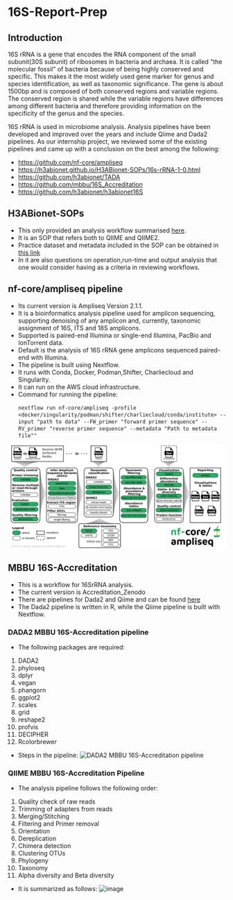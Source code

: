 # 16S-Report-Prep
## Introduction
16S rRNA is a gene that encodes the RNA component of the small subunit(30S subunit) of ribosomes in bacteria and archaea. It is called "the molecular fossil" of bacteria because of being highly conserved and specific. This makes it the most widely used gene marker for genus and species identification, as well as taxonomic significance. The gene is about 1500bp and is composed of both conserved regions and variable regions. The conserved region is shared while the variable regions have differences among different bacteria and therefore providing information on the specificity of the genus and the species. 

16S rRNA is used in microbiome analysis. Analysis pipelines have been developed and improved over the years and include Qiime and Dada2 pipelines. As our internship project, we reviewed some of the existing pipelines and came up with a conclusion on the best among the following:
- https://github.com/nf-core/ampliseq 
- https://h3abionet.github.io/H3ABionet-SOPs/16s-rRNA-1-0.html
- https://github.com/h3abionet/TADA
- https://github.com/mbbu/16S_Accreditation
- https://github.com/h3abionet/h3abionet16S

## H3ABionet-SOPs
* This only provided an analysis workflow summarised [here](https://github.com/h3abionet/H3ABionet-SOPs/blob/master/pages/genomics_analysis/16s-rRNA/16s-rRNA.md).
* It is an SOP that refers both to QIIME and QIIME2.
* Practice dataset and metadata included in the SOP can be obtained in [this link](http://h3data.cbio.uct.ac.za/assessments/16SrRNADiversityAnalysis/practice/)
* In it are also questions on operation,run-time and output analysis that one would consider having as a criteria in reviewing workflows.

## nf-core/ampliseq pipeline
* Its current version is Ampliseq Version 2.1.1.
* It is a bioinformatics analysis pipeline used for amplicon sequencing, supporting denoising of any amplicon and, currently, taxonomic assignment of 16S, ITS and 18S amplicons. 
* Supported is paired-end Illumina or single-end Illumina, PacBio and IonTorrent data. 
* Default is the analysis of 16S rRNA gene amplicons sequenced paired-end with Illumina.
* The pipeline is built using Nextflow.
* It runs with Conda, Docker, Podman,Shifter, Charliecloud and Singularity.
* It can run on the AWS cloud infrastructure.
* Command for running the pipeline:
  ```
  nextflow run nf-core/ampliseq -profile <docker/singularity/podman/shifter/charliecloud/conda/institute> --input "path to data" --FW_primer "forward primer sequence" --RV_primer "reverse primer sequence" --metadata "Path to metadata file""
  ```
![Image of how it runs and output expected](https://github.com/nf-core/ampliseq/blob/master/docs/images/ampliseq_workflow.png)


## MBBU 16S-Accreditation
* This is a workflow for 16SrRNA analysis.
* The current version is Accreditation_Zenodo
* There are pipelines for Dada2 and Qiime and can be found [here](https://github.com/mbbu/16S_Accreditation/blob/main/Dada2_report.md)
* The Dada2 pipeline is written in R, while the Qiime pipeline is built with Nextflow.

### DADA2 MBBU 16S-Accreditation pipeline

* The following packages are required:
1. DADA2
2. phyloseq
3. dplyr
4. vegan
5. phangorn
6. ggplot2
7. scales
8. grid
9. reshape2
10. profvis
11. DECIPHER
12. Rcolorbrewer

* Steps in the pipeline:
![DADA2 MBBU 16S-Accreditation pipeline](https://github.com/mbbu/Reviewing-16s-Analysis-Workflows/blob/main/MBBU-16S-Accreditation-Dada2-Pipeline-Steps%20(2).png)

### QIIME MBBU 16S-Accreditation Pipeline

* The analysis pipeline follows the following order:
1. Quality check of raw reads
2. Trimming of adapters from reads
3. Merging/Stitching
4. Filtering and Primer removal
5. Orientation
6. Dereplication
7. Chimera detection
8. Clustering OTUs
9. Phylogeny
10. Taxonomy
11. Alpha diversity and Beta diversity

* It is summarized as follows:
![image](https://user-images.githubusercontent.com/91982522/149777440-1efe7a27-8034-492e-944d-d9edaa7b35ed.png)

